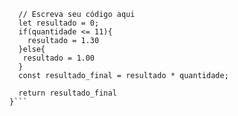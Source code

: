 ```function calculaPrecoTotal(quantidade) {
  // Escreva seu código aqui
  let resultado = 0;
  if(quantidade <= 11){
    resultado = 1.30 
  }else{
   resultado = 1.00
  }
  const resultado_final = resultado * quantidade;
 
  return resultado_final
}```